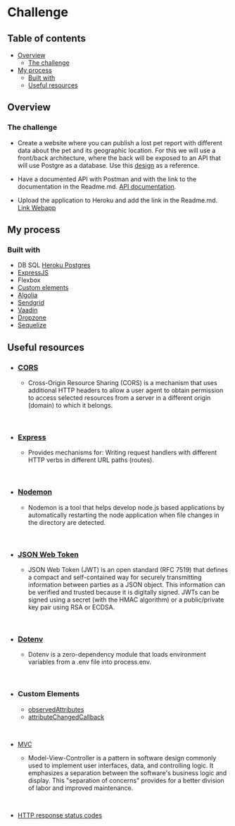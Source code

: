 # Challenge

## Table of contents

- [Overview](#overview)
  - [The challenge](#the-challenge)
- [My process](#my-process)
  - [Built with](#built-with)
  - [Useful resources](#useful-resources)

## Overview

### The challenge

- Create a website where you can publish a lost pet report with different data about the pet and its geographic location. For this we will use a front/back architecture, where the back will be exposed to an API that will use Postgre as a database. Use this [design](https://www.figma.com/file/jlBz7p7s1a2NyKUmwIY1jT/dwf-m7-desaf%C3%ADo?node-id=0%3A1) as a reference.

- Have a documented API with Postman and with the link to the documentation in the Readme.md. [API documentation](https://documenter.getpostman.com/view/17951846/UVsEV965).

- Upload the application to Heroku and add the link in the Readme.md. [Link Webapp](https://dwf-m7-looking-for-my-friend.herokuapp.com/)

## My process

### Built with

- DB SQL [Heroku Postgres](https://elements.heroku.com/addons/heroku-postgresql)
- [ExpressJS](https://expressjs.com/)
- Flexbox
- [Custom elements](https://developer.mozilla.org/en-US/docs/Web/Web_Components/Using_custom_elements)
- [Algolia](https://www.algolia.com/)
- [Sendgrid](https://sendgrid.com/)
- [Vaadin](https://vaadin.com/)
- [Dropzone](https://www.dropzone.dev/js/)
- [Sequelize](https://sequelize.org/)

## Useful resources

- ### [CORS](https://www.npmjs.com/package/cors)

  - Cross-Origin Resource Sharing (CORS) is a mechanism that uses additional HTTP headers to allow a user agent to obtain permission to access selected resources from a server in a different origin (domain) to which it belongs.

<br />

- ### [Express](https://www.npmjs.com/package/express)

  - Provides mechanisms for: Writing request handlers with different HTTP verbs in different URL paths (routes).

<br />

- ### [Nodemon](https://www.npmjs.com/package/nodemon)

  - Nodemon is a tool that helps develop node.js based applications by automatically restarting the node application when file changes in the directory are detected.

<br />

- ### [JSON Web Token](https://jwt.io/)

  - JSON Web Token (JWT) is an open standard (RFC 7519) that defines a compact and self-contained way for securely transmitting information between parties as a JSON object. This information can be verified and trusted because it is digitally signed. JWTs can be signed using a secret (with the HMAC algorithm) or a public/private key pair using RSA or ECDSA.

<br />

- ### [Dotenv](https://www.npmjs.com/package/dotenv)

  - Dotenv is a zero-dependency module that loads environment variables from a .env file into process.env.

<br />

- ### Custom Elements

  - [observedAttributes](https://developers.google.com/web/fundamentals/web-components/customelements?hl=en#attrchanges)
  - [attributeChangedCallback](https://developers.google.com/web/fundamentals/web-components/best-practices#avoid-reentrancy)

<br />

- [MVC](https://developer.mozilla.org/en-US/docs/Glossary/MVC)

  - Model-View-Controller is a pattern in software design commonly used to implement user interfaces, data, and controlling logic. It emphasizes a separation between the software's business logic and display. This "separation of concerns" provides for a better division of labor and improved maintenance.

<br />

- [HTTP response status codes](https://developer.mozilla.org/en-US/docs/Web/HTTP/Status)
